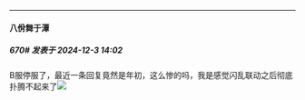 ﻿
*****

####  八佾舞于潭  
##### 670#       发表于 2024-12-3 14:02

B服停服了，最近一条回复竟然是年初，这么惨的吗，我是感觉闪乱联动之后彻底扑腾不起来了<img src="https://static.saraba1st.com/image/smiley/face2017/009.gif" referrerpolicy="no-referrer">

